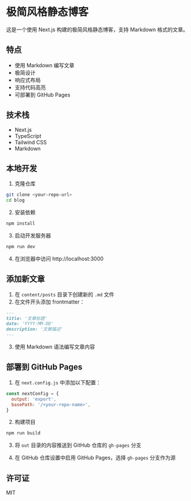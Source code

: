 # 极简风格静态博客

这是一个使用 Next.js 构建的极简风格静态博客，支持 Markdown 格式的文章。

## 特点

- 使用 Markdown 编写文章
- 极简设计
- 响应式布局
- 支持代码高亮
- 可部署到 GitHub Pages

## 技术栈

- Next.js
- TypeScript
- Tailwind CSS
- Markdown

## 本地开发

1. 克隆仓库
```bash
git clone <your-repo-url>
cd blog
```

2. 安装依赖
```bash
npm install
```

3. 启动开发服务器
```bash
npm run dev
```

4. 在浏览器中访问 http://localhost:3000

## 添加新文章

1. 在 `content/posts` 目录下创建新的 `.md` 文件
2. 在文件开头添加 frontmatter：
```markdown
---
title: '文章标题'
date: 'YYYY-MM-DD'
description: '文章描述'
---
```
3. 使用 Markdown 语法编写文章内容

## 部署到 GitHub Pages

1. 在 `next.config.js` 中添加以下配置：
```js
const nextConfig = {
  output: 'export',
  basePath: '/<your-repo-name>',
}
```

2. 构建项目
```bash
npm run build
```

3. 将 `out` 目录的内容推送到 GitHub 仓库的 `gh-pages` 分支

4. 在 GitHub 仓库设置中启用 GitHub Pages，选择 `gh-pages` 分支作为源

## 许可证

MIT

